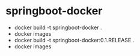 # springboot-docker

* docker build -t springboot-docker . 
* docker images 
* docker build -t springboot-docker:0.1.RELEASE .
* docker images